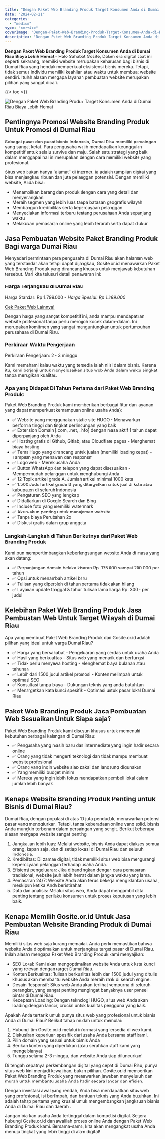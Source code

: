 ```yaml
---
title: "Dengan Paket Web Branding Produk Target Konsumen Anda di Dumai Riau Biaya Lebih Hemat"
date: "2024-02-21"
categories: 
  - "medium"
type: "service"
coverImage: "Dengan-Paket-Web-Branding-Produk-Target-Konsumen-Anda-di-Dumai-Riau-Biaya-Lebih-Hemat.png"
description: "Dengan Paket Web Branding Produk Target Konsumen Anda di Dumai Riau Biaya Lebih Hemat. Jangan biarkan usaha Anda tertinggal dalam kompetisi digital. Segera h..."
---
```


**Dengan Paket Web Branding Produk Target Konsumen Anda di Dumai Riau Biaya Lebih Hemat** - Halo Sahabat Gosite, Dalam era digital saat ini seperti sekarang, memiliki website merupakan keharusan bagi bisnis di Dumai Riau yang hendak memperkuat eksistensi bisnis mereka. Tetapi, tidak semua individu memiliki keahlian atau waktu untuk membuat website sendiri. Itulah alasan mengapa layanan pembuatan website merupakan pilihan yang sangat dicari.

{{< toc >}}

![Dengan Paket Web Branding Produk Target Konsumen Anda di Dumai Riau Biaya Lebih Hemat](/images/medium/Dengan-Paket-Web-Branding-Produk-Target-Konsumen-Anda-di-Dumai-Riau-Biaya-Lebih-Hemat.png)

## Pentingnya Promosi Website Branding Produk Untuk Promosi di Dumai Riau

Sebagai pusat dan pusat bisnis Indonesia, Dumai Riau memiliki persaingan yang sangat ketat. Para pengusaha wajib mendapatkan keunggulan kompetitif untuk selalu survive dan maju. Salah satu strategi yang baik dalam menggapai hal ini merupakan dengan cara memiliki website yang profesional.

Situs web bukan hanya "alamat" di internet. Ia adalah tampilan digital yang bisa menjangkau ribuan dan juta pelanggan potensial. Dengan memiliki website, Anda bisa:

- Menampilkan barang dan produk dengan cara yang detail dan menyenangkan
- Meraih segmen yang lebih luas tanpa batasan geografis wilayah
- Membangun kredibilitas serta kepercayaan pelanggan
- Menyediakan informasi terbaru tentang perusahaan Anda sepanjang waktu
- Melakukan pemasaran online yang lebih terarah serta dapat diukur

## Jasa Pembuatan Website Paket Branding Produk Bagi warga Dumai Riau

Menyadari permintaan para pengusaha di Dumai Riau akan halaman web yang terstandar akan tetapi dapat dijangkau, Gosite.or.id menawarkan Paket Web Branding Produk yang dirancang khusus untuk menjawab kebutuhan tersebut. Mari kita telusuri detail penawaran ini:

### Harga Terjangkau di Dumai Riau

<a class="cta-button">Harga Standar: Rp 1.799.000 - <em>Harga Spesial: Rp 1.399.000</em></a>

<a href="/jasa-web/" class="cta-button">Cek Paket Web Lainnya!</a>

Dengan harga yang sangat kompetitif ini, anda mampu mendapatkan website profesional tanpa perlu merogoh kocek dalam-dalam. Ini merupakan komitmen yang sangat menguntungkan untuk pertumbuhan perusahaan di Dumai Riau.

### Perkiraan Waktu Pengerjaan

Perkiraan Pengerjaan: 2 - 3 minggu

Kami memahami kalau waktu yang tersedia ialah nilai dalam bisnis. Karena itu, kami berjanji untuk menyelesaikan situs web Anda dalam waktu singkat tanpa merugikan kualitas.

### Apa yang Didapat Di Tahun Pertama dari Paket Web Branding Produk:

Paket Web Branding Produk kami memberikan berbagai fitur dan layanan yang dapat memperkuat kemampuan online usaha Anda}:

- ✅ Website yang menggunakan static site HUGO - Menawarkan performa tinggi dan tingkat perlindungan yang baik
- ✅ Extension Domain \[.com, .net, .info\] dengan masa aktif 1 tahun dapat diperpanjang oleh Anda
- ✅ Hosting gratis di Github, Gitlab, atau Cloudflare pages - Menghemat biaya hosting
- ✅ Tema Hugo yang dirancang untuk jualan (memiliki loading cepat) - Tampilan yang menawan dan responsif
- ✅ Logo web - Merek usaha Anda
- ✅ Button WhatsApp dan telepon yang dapat disesuaikan - Mempermudah pelanggan untuk menghubungi Anda
- ✅ 12 Topik artikel grade A. Jumlah artikel minimal 1000 kata
- ✅ 1.500 Judul artikel grade B yang ditargetkan untuk jual di kota atau kabupaten di seluruh Indonesia
- ✅ Pengaturan SEO yang lengkap
- ✅ Didaftarkan di Google Search dan Bing
- ✅ Include foto yang memiliki watermark
- ✅ Akun-akun penting untuk manajemen website
- ✅ Tanpa biaya Perubahan 2x
- ✅ Diskusi gratis dalam grup anggota

### Langkah-Langkah di Tahun Berikutnya dari Paket Web Branding Produk

Kami pun mempertimbangkan keberlangsungan website Anda di masa yang akan datang:

- ✅ Perpanjangan domain belaka kisaran Rp. 175.000 sampai 200.000 per tahun
- ✅ Opsi untuk menambah artikel baru
- ✅ Tulisan yang diperoleh di tahun pertama tidak akan hilang
- ✅ Layanan update tanggal & tahun tulisan lama harga Rp. 300,- per judul

## Kelebihan Paket Web Branding Produk Jasa Pembuatan Web Untuk Target Wilayah di Dumai Riau

Apa yang membuat Paket Web Branding Produk dari Gosite.or.id adalah pilihan yang ideal untuk warga Dumai Riau?

- ✅ Harga yang bersahabat - Pengeluaran yang cerdas untuk usaha Anda
- ✅ Hasil yang berkualitas - Situs web yang menarik dan berfungsi
- ✅ Tidak perlu menyewa hosting - Menghemat biaya bulanan atau tahunan
- ✅ Lebih dari 1500 judul artikel promosi - Konten melimpah untuk optimasi SEO
- ✅ Konsultasi tanpa biaya - Dukungan teknis yang anda butuhkan
- ✅ Menargetkan kata kunci spesifik - Optimasi untuk pasar lokal Dumai Riau

## Paket Web Branding Produk Jasa Pembuatan Web Sesuaikan Untuk Siapa saja?

Paket Web Branding Produk kami disusun khusus untuk memenuhi kebutuhan berbagai kalangan di Dumai Riau:

- ✅ Pengusaha yang masih baru dan intermediate yang ingin hadir secara online
- ✅ Orang yang tidak mengerti teknologi dan tidak mampu membuat website profesional
- ✅ Orang yang ingin website siap pakai dan langsung digunakan
- ✅ Yang memiliki budget minim
- ✅ Mereka yang ingin lebih fokus mendapatkan pembeli lokal dalam jumlah lebih banyak

## Kenapa Website Branding Produk Penting untuk Bisnis di Dumai Riau?

Dumai Riau, dengan populasi di atas 10 juta penduduk, menawarkan potensi pasar yang menggiurkan. Tetapi, tanpa keberadaan online yang solid, bisnis Anda mungkin terbenam dalam persaingan yang sengit. Berikut beberapa alasan mengapa website sangat penting

1. Jangkauan lebih luas: Melalui website, bisnis Anda dapat diakses semua orang, kapan saja, dan di setiap lokasi di Dumai Riau dan seluruh Indonesia.
2. Kredibilitas: Di zaman digital, tidak memiliki situs web bisa mengurangi kepercayaan pelanggan terhadap usaha Anda.
3. Efisiensi pengeluaran: Jika dibandingkan dengan cara pemasaran tradisional, website jauh lebih hemat dalam jangka waktu yang lama.
4. Pemasaran 24/7: Website Anda akan terus bekerja mengiklankan usaha, meskipun ketika Anda beristirahat.
5. Data dan analisis: Melalui situs web, Anda dapat mengambil data penting tentang perilaku konsumen untuk proses keputusan yang lebih baik.

## Kenapa Memilih Gosite.or.id Untuk Jasa Pembuatan Website Branding Produk di Dumai Riau

Memiliki situs web saja kurang memadai. Anda perlu memastikan bahwa website Anda dioptimalkan untuk menjangkau target pasar di Dumai Riau. Inilah alasan mengapa Paket Web Branding Produk kami menyajikan:

- SEO Lokal: Kami akan mengoptimalkan website Anda untuk kata kunci yang relevan dengan target Dumai Riau.
- Konten Berkualitas: Tulisan berkualitas lebih dari 1500 judul yang ditulis khusus akan membantu website Anda meraih rank di search engine.
- Desain Responsif: Situs web Anda akan terlihat sempurna di seluruh perangkat, yang sangat penting mengingat banyaknya user ponsel pintar di Dumai Riau.
- Kecepatan Loading: Dengan teknologi HUGO, situs web Anda akan loading dengan lancar, crucial untuk kualitas pengguna yang baik.

Apakah Anda tertarik untuk punya situs web yang profesional untuk bisnis Anda di Dumai Riau? Berikut tahap mudah untuk memulai:

1. Hubungi tim Gosite.or.id melalui informasi yang tersedia di web kami.
2. Diskusikan keperluan spesifik dari usaha Anda bersama staff kami.
3. Pilih domain yang sesuai untuk bisnis Anda
4. Berikan konten yang diperlukan (atau serahkan staff kami yang mengelolanya)
5. Tunggu selama 2-3 minggu, dan website Anda siap diluncurkan!

Di tengah cepatnya perkembangan digital yang cepat di Dumai Riau, punya situs web kini menjadi kewajiban, bukan pilihan. Gosite.or.id memberikan Paket Web Branding Produk yang menawarkan jawaban menyeluruh dan murah untuk membantu usaha Anda hadir secara lancar dan efisien.

Dengan investasi awal yang rendah, Anda bisa mendapatkan situs web yang profesional, isi berlimpah, dan bantuan teknis yang Anda butuhkan. Ini adalah tahap pertama yang krusial untuk mengembangkan jangkauan bisnis Anda di Dumai Riau dan daerah .

Jangan biarkan usaha Anda tertinggal dalam kompetisi digital. Segera hubungi Gosite.or.id dan awalilah proses online Anda dengan Paket Web Branding Produk kami. Bersama-sama, kita akan mengangkat usaha Anda menuju tingkat yang lebih tinggi di alam digital!
